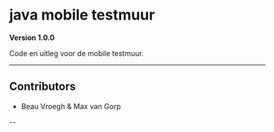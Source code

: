 # java mobile testmuur

**Version 1.0.0**

Code en uitleg voor de mobile testmuur.

---

## Contributors

- Beau Vroegh & Max van Gorp

--
